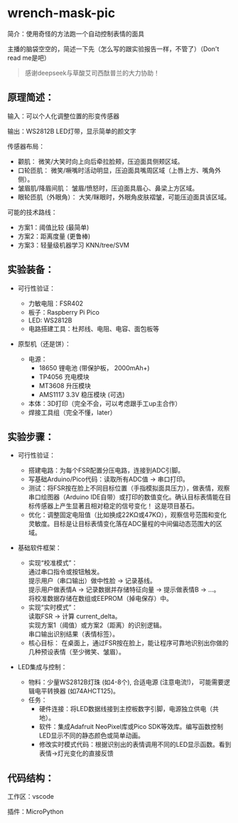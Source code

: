 # wrench-mask-pic
简介：使用奇怪的方法跑一个自动控制表情的面具

主播的脑袋空空的，简述一下先（怎么写的跟实验报告一样，不管了）（Don't read me是吧）

> 感谢deepseek与草酸艾司西酞普兰的大力协助！

 ## 原理简述：

 输入：可以个人化调整位置的形变传感器

 输出：WS2812B LED灯带，显示简单的颜文字

 传感器布局：
 * 颧肌： 微笑/大笑时向上向后牵拉脸颊，压迫面具侧颊区域。
 * 口轮匝肌： 微笑/噘嘴时活动明显，压迫面具嘴周区域（上唇上方、嘴角外侧）。
 * 皱眉肌/降眉间肌： 皱眉/愤怒时，压迫面具眉心、鼻梁上方区域。
 * 眼轮匝肌（外眼角）： 大笑/眯眼时，外眼角皮肤褶皱，可能压迫面具该区域。

 可能的技术路线：
 * 方案1：阈值比较 (最简单)
 * 方案2：距离度量 (更鲁棒)
 * 方案3：轻量级机器学习 KNN/tree/SVM

 ## 实验装备：

 * 可行性验证：
   * 力敏电阻：FSR402
   * 板子：Raspberry Pi Pico
   * LED: WS2812B
   * 电路搭建工具：杜邦线、电阻、电容、面包板等

 * 原型机（还是饼）：
   * 电源：
     * 18650 锂电池 (带保护板， 2000mAh+)
     * TP4056 充电模块 
     * MT3608 升压模块
     * AMS1117 3.3V 稳压模块 (可选)
   * 本体：3D打印（完全不会，可以考虑跟手工up主合作）
   * 焊接工具组（完全不懂，later）

 ## 实验步骤：

 * 可行性验证：
   * 搭建电路：为每个FSR配置分压电路，连接到ADC引脚。
   * 写基础Arduino/Pico代码：读取所有ADC值 -> 串口打印。
   * 测试：将FSR按在脸上不同目标位置（手指模拟面具压力），做表情，观察串口绘图器（Arduino IDE自带）或打印的数值变化。确认目标表情能在目标传感器上产生显著且相对稳定的信号变化！ 这是项目基石。
   * 优化：调整固定电阻值（比如换成22KΩ或47KΩ），观察信号范围和变化灵敏度。目标是让目标表情变化落在ADC量程的中间偏动态范围大的区域。

 * 基础软件框架：
   * 实现“校准模式”：  
   通过串口指令或按钮触发。  
   提示用户（串口输出）做中性脸 -> 记录基线。  
   提示用户做表情A -> 记录数据并存储特征向量 -> 提示做表情B -> ...。  
   将校准数据存储在数组或EEPROM（掉电保存）中。
   * 实现“实时模式”：  
   读取FSR -> 计算 current_delta。  
   实现方案1（阈值）或方案2（距离）的识别逻辑。  
   串口输出识别结果（表情标签）。
   * 核心目标： 在桌面上，通过FSR按在脸上，能让程序可靠地识别出你做的几种预设表情（至少微笑、皱眉）。

 * LED集成与控制：
   * 物料：少量WS2812B灯珠 (如4-8个), 合适电源 (注意电流!)， 可能需要逻辑电平转换器 (如74AHCT125)。
   * 任务：
     * 硬件连接：将LED数据线接到主控板数字引脚，电源独立供电（共地）。
     * 软件：集成Adafruit NeoPixel库或Pico SDK等效库。编写函数控制LED显示不同的静态颜色或简单动画。
     * 修改实时模式代码：根据识别出的表情调用不同的LED显示函数。看到表情->灯光变化的直接反馈
 
 ## 代码结构：

 工作区：vscode

 插件：MicroPython

 